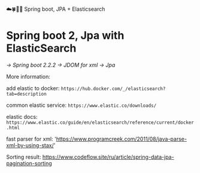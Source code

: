 ☁️🍀🕵🏼 Spring boot, JPA + Elasticsearch

# Spring boot 2, Jpa with ElasticSearch

_-> Spring boot 2.2.2
-> JDOM for xml
-> Jpa_ 

More information: 

 add elastic to docker:
`https://hub.docker.com/_/elasticsearch?tab=description`

common elastic service:
`https://www.elastic.co/downloads/`

elastic docs:
`https://www.elastic.co/guide/en/elasticsearch/reference/current/docker.html`

fast parser for xml:
'https://www.programcreek.com/2011/08/java-parse-xml-by-using-stax/'


Sorting result:
https://www.codeflow.site/ru/article/spring-data-jpa-pagination-sorting
